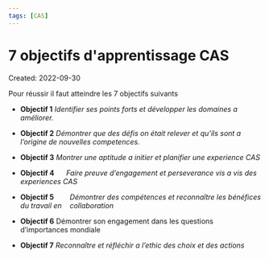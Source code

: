 ```yaml
---
tags: [CAS] 
---
```

# 7 objectifs d'apprentissage CAS
Created: 2022-09-30


Pour réussir il faut atteindre les 7 objectifs suivants

- **Objectif 1**
    *Identifier ses points forts et développer les domaines a améliorer.*

- **Objectif 2**
    *Démontrer que des défis on était relever et qu’ils sont a l’origine de nouvelles competences.*

- **Objectif 3**
    *Montrer une aptitude a initier et planifier une experience CAS*

- **Objectif 4**     
    *Faire preuve d’engagement et perseverance vis a vis des experiences CAS*

- **Objectif 5**       
    *Démontrer des compétences et reconnaître les bénéfices du travail en    collaboration*

- **Objectif 6**
    Démontrer son engagement dans les questions d’importances mondiale

- **Objectif 7**
    *Reconnaître et réfléchir a l’ethic des choix et des actions* 

